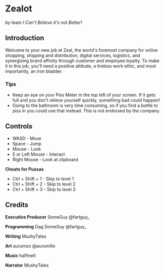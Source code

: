# Zealot
by team _I Can't Believe it's not Better!_

## Introduction
Welcome to your new job at Zeal, the world's foremost company for online shopping, shipping and distribution, digital services, logistics, and synergizing brand affinity through customer and employee loyalty. To make it in this job, you'll need a positive attitude, a tireless work ethic, and most importantly, an iron bladder.

### Tips
* Keep an eye on your Piss Meter in the top left of your screen. If it gets full and you don't relieve yourself quickly, something bad could happen!
* Going to the bathroom is very time consuming, so if you find a bottle to piss in you could use that instead. This is not endorsed by the company.

## Controls
* WASD - Move
* Space - Jump
* Mouse - Look
* E or Left Mouse - Interact
* Right Mouse - Look at clipboard

**Cheats for Pussas**
* Ctrl + Shift + 1 - Skip to level 1
* Ctrl + Shift + 2 - Skip to level 2
* Ctrl + Shift + 3 - Skip to level 3

## Credits
**Executive Producer**
SomeGuy @fartguy_

**Programming**
Dag
SomeGuy @fartguy_

**Writing**
MushyTales

**Art**
aurumzo @aurumillo

**Music**
halfmelt

**Narrator**
MushyTales